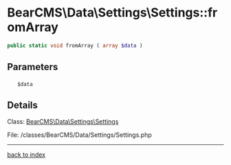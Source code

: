 # BearCMS\Data\Settings\Settings::fromArray

```php
public static void fromArray ( array $data )
```

## Parameters

&nbsp;&nbsp;&nbsp;&nbsp;&nbsp;&nbsp;`$data`

## Details

Class: [BearCMS\Data\Settings\Settings](bearcms.data.settings.settings.class.md)

File: /classes/BearCMS/Data/Settings/Settings.php

---

[back to index](index.md)

